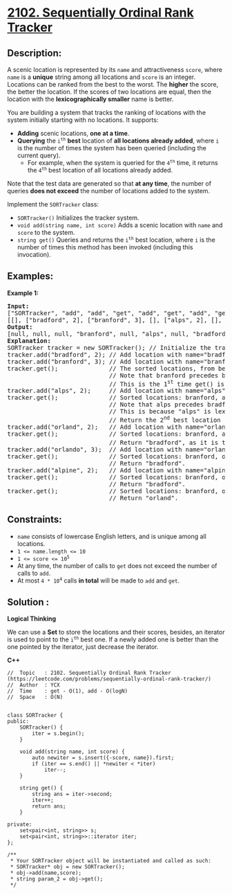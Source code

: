 # [2102. Sequentially Ordinal Rank Tracker](https://leetcode.com/problems/sequentially-ordinal-rank-tracker/)


## Description:

<p>A scenic location is represented by its <code>name</code> and attractiveness <code>score</code>, where <code>name</code> is a <strong>unique</strong> string among all locations and <code>score</code> is an integer. Locations can be ranked from the best to the worst. The <strong>higher</strong> the score, the better the location. If the scores of two locations are equal, then the location with the <strong>lexicographically smaller</strong> name is better.</p>

<p>You are building a system that tracks the ranking of locations with the system initially starting with no locations. It supports:</p>
<ul>
  <li><strong>Adding</strong> scenic locations, <strong>one at a time</strong>.</li>
  <li><strong>Querying</strong> the <code>i<sup>th</sup></code> <strong>best</strong> location of <strong>all locations already added</strong>, where <code>i</code> is the number of times the system has been queried (including the current query).
  <ul>
    <li>For example, when the system is queried for the <code>4<sup>th</sup></code> time, it returns the <code>4<sup>th</sup></code> best location of all locations already added.</li>
  </ul></li>
</ul>
<p>Note that the test data are generated so that <strong>at any time</strong>, the number of queries <strong>does not exceed</strong> the number of locations added to the system.</p>

<p>Implement the <code>SORTracker</code> class:</p>
<ul>
  <li><code>SORTracker()</code> Initializes the tracker system.</li>
  <li><code>void add(string name, int score)</code> Adds a scenic location with <code>name</code> and <code>score</code> to the system.</li>
  <li><code>string get()</code> Queries and returns the <code>i<sup>th</sup></code> best location, where <code>i</code> is the number of times this method has been invoked (including this invocation).</li>
</ul>


## Examples:

<strong>Example 1:</strong>
<pre>
<strong>Input:</strong>
["SORTracker", "add", "add", "get", "add", "get", "add", "get", "add", "get", "add", "get", "get"]
[[], ["bradford", 2], ["branford", 3], [], ["alps", 2], [], ["orland", 2], [], ["orlando", 3], [], ["alpine", 2], [], []]
<strong>Output:</strong>
[null, null, null, "branford", null, "alps", null, "bradford", null, "bradford", null, "bradford", "orland"]
<strong>Explanation:</strong> 
SORTracker tracker = new SORTracker(); // Initialize the tracker system.
tracker.add("bradford", 2); // Add location with name="bradford" and score=2 to the system.
tracker.add("branford", 3); // Add location with name="branford" and score=3 to the system.
tracker.get();              // The sorted locations, from best to worst, are: branford, bradford.
                            // Note that branford precedes bradford due to its higher score (3 &gt; 2).
                            // This is the 1<sup>st</sup> time get() is called, so return the best location: "branford".
tracker.add("alps", 2);     // Add location with name="alps" and score=2 to the system.
tracker.get();              // Sorted locations: branford, alps, bradford.
                            // Note that alps precedes bradford even though they have the same score (2).
                            // This is because "alps" is lexicographically smaller than "bradford".
                            // Return the 2<sup>nd</sup> best location "alps", as it is the 2<sup>nd</sup> time get() is called.
tracker.add("orland", 2);   // Add location with name="orland" and score=2 to the system.
tracker.get();              // Sorted locations: branford, alps, bradford, orland.
                            // Return "bradford", as it is the 3<sup>rd</sup> time get() is called.
tracker.add("orlando", 3);  // Add location with name="orlando" and score=3 to the system.
tracker.get();              // Sorted locations: branford, orlando, alps, bradford, orland.
                            // Return "bradford".
tracker.add("alpine", 2);   // Add location with name="alpine" and score=2 to the system.
tracker.get();              // Sorted locations: branford, orlando, alpine, alps, bradford, orland.
                            // Return "bradford".
tracker.get();              // Sorted locations: branford, orlando, alpine, alps, bradford, orland.
                            // Return "orland".
</pre>


## Constraints:

<ul>
  <li><code>name</code> consists of lowercase English letters, and is unique among all locations.</li>
  <li><code>1 &lt;= name.length &lt;= 10</code></li>
  <li><code>1 &lt;= score &lt;= 10<sup>5</sup></code></li>
  <li>At any time, the number of calls to <code>get</code> does not exceed the number of calls to <code>add</code>.</li>
  <li>At most <code>4 * 10<sup>4</sup></code> calls <strong>in total</strong> will be made to <code>add</code> and <code>get</code>.</li>
</ul>


## Solution :

<strong>Logical Thinking</strong>
<p>We can use a <strong>Set</strong> to store the locations and their scores, besides, an iterator is used to point to the <code>i<sup>th</sup></code> best one. If a newly added one is better than the one pointed by the iterator, just decrease the iterator.</p>


<strong>C++</strong>

```
//  Topic   : 2102. Sequentially Ordinal Rank Tracker (https://leetcode.com/problems/sequentially-ordinal-rank-tracker/)
//  Author  : YCX
//  Time    : get - O(1), add - O(logN)
//  Space   : O(N)


class SORTracker {
public:
    SORTracker() {
        iter = s.begin();
    }
    
    void add(string name, int score) {
        auto newiter = s.insert({-score, name}).first;
        if (iter == s.end() || *newiter < *iter)
            iter--;
    }
    
    string get() {
        string ans = iter->second;
        iter++;
        return ans;
    }
    
private: 
    set<pair<int, string>> s;
    set<pair<int, string>>::iterator iter;
};

/**
 * Your SORTracker object will be instantiated and called as such:
 * SORTracker* obj = new SORTracker();
 * obj->add(name,score);
 * string param_2 = obj->get();
 */
```